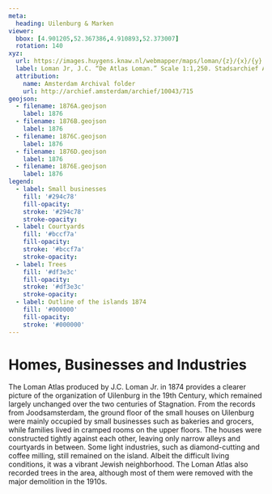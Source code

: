 ```yaml
---
meta:
  heading: Uilenburg & Marken
viewer:
  bbox: [4.901205,52.367386,4.910893,52.373007]
  rotation: 140
xyz:
  url: https://images.huygens.knaw.nl/webmapper/maps/loman/{z}/{x}/{y}.jpeg
  label: Loman Jr, J.C. “De Atlas Loman.” Scale 1:1,250. Stadsarchief Amsterdam. Published in Amsterdam by JC Loman, Jr. and printed in The Hague by J. Smulders & Co, 1876. Orientation; north up.
  attribution:
    name: Amsterdam Archival folder
    url: http://archief.amsterdam/archief/10043/715
geojson:
  - filename: 1876A.geojson
    label: 1876
  - filename: 1876B.geojson
    label: 1876
  - filename: 1876C.geojson
    label: 1876
  - filename: 1876D.geojson
    label: 1876
  - filename: 1876E.geojson
    label: 1876
legend:
  - label: Small businesses
    fill: '#294c78'
    fill-opacity:
    stroke: '#294c78'
    stroke-opacity:
  - label: Courtyards
    fill: '#bccf7a'
    fill-opacity:
    stroke: '#bccf7a'
    stroke-opacity:
  - label: Trees
    fill: '#df3e3c'
    fill-opacity:
    stroke: '#df3e3c'
    stroke-opacity:
  - label: Outline of the islands 1874
    fill: '#000000'
    fill-opacity:
    stroke: '#000000'
---
```

# Homes, Businesses and Industries
The Loman Atlas produced by J.C. Loman Jr. in 1874 provides a clearer picture of the organization of Uilenburg in the 19th Century, which remained largely unchanged over the two centuries of Stagnation. From the records from Joodsamsterdam, the ground floor of the small houses on Uilenburg were mainly occupied by small businesses such as bakeries and grocers,  while families lived in cramped rooms on the upper floors. The houses were constructed tightly against each other, leaving only narrow alleys and courtyards in between. Some light industries, such as diamond-cutting and coffee milling, still remained on the island. Albeit the difficult living conditions, it was a vibrant Jewish neighborhood. The Loman Atlas also recorded trees in the area, although most of them were removed with the major demolition in the 1910s.
